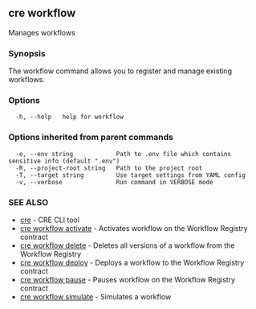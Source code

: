 ## cre workflow

Manages workflows

### Synopsis

The workflow command allows you to register and manage existing workflows.

### Options

```
  -h, --help   help for workflow
```

### Options inherited from parent commands

```
  -e, --env string            Path to .env file which contains sensitive info (default ".env")
  -R, --project-root string   Path to the project root
  -T, --target string         Use target settings from YAML config
  -v, --verbose               Run command in VERBOSE mode
```

### SEE ALSO

* [cre](cre.md)	 - CRE CLI tool
* [cre workflow activate](cre_workflow_activate.md)	 - Activates workflow on the Workflow Registry contract
* [cre workflow delete](cre_workflow_delete.md)	 - Deletes all versions of a workflow from the Workflow Registry
* [cre workflow deploy](cre_workflow_deploy.md)	 - Deploys a workflow to the Workflow Registry contract
* [cre workflow pause](cre_workflow_pause.md)	 - Pauses workflow on the Workflow Registry contract
* [cre workflow simulate](cre_workflow_simulate.md)	 - Simulates a workflow

